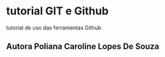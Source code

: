 # tutorial GIT e Github
tutorial de uso das ferramentas Github
## Autora Poliana Caroline Lopes De Souza
